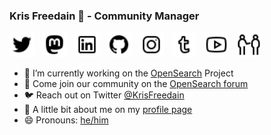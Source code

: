 ### Kris Freedain 👋 - Community Manager

<a href="https://twitter.com/KrisFreedain"><img height="40" src="/images/icons8-twitter-32.png"></a>&nbsp;&nbsp;
<a rel="me" href="https://mastodon.sdf.org/@krisfreedain"><img height="40" src="/images/icons8-mastodon-32.png"></a>&nbsp;&nbsp;
<a href="https://www.linkedin.com/in/krisfreedain"><img height="40" src="/images/icons8-linkedin-32.png"></a>&nbsp;&nbsp;
<a href="https://github.com/krisfreedain"><img height="40" src="/images/icons8-github-32.png"></a>&nbsp;&nbsp;
<a href="https://instagram.com/krisf"><img height="40" src="/images/icons8-instagram-32.png"></a>&nbsp;&nbsp;
<a href="http://krisfreedain.tumblr.com/"><img height="40" src="/images/icons8-tumblr-32.png"></a>&nbsp;&nbsp;
<a href="https://www.youtube.com/c/KrisFreedain"><img height="40" src="/images/icons8-youtube-32.png"></a>&nbsp;&nbsp;
<a href="http://my.pronoun.is/he"><img height="40" src="/images/icons8-he-32.png"></a>&nbsp;&nbsp;

- 🔭 I’m currently working on the [OpenSearch](https://opensearch.org/) Project
- 👯 Come join our community on the [OpenSearch forum](https://forum.opensearch.org/)
- :bird: Reach out on Twitter [@KrisFreedain](https://twitter.com/KrisFreedain)
- :link: A little bit about me on my [profile page](https://krisfreedain.github.io/)
- 😄 Pronouns: [he/him](http://my.pronoun.is/he)

<!--
**krisfreedain/krisfreedain** is a ✨ _special_ ✨ repository because its `README.md` (this file) appears on your GitHub profile.

Here are some ideas to get you started:


- 🌱 I’m currently learning ...
- 🤔 I’m looking for help with ...
- 💬 Ask me about ...
- 📫 How to reach me: ...

- ⚡ Fun fact: ...
-->
